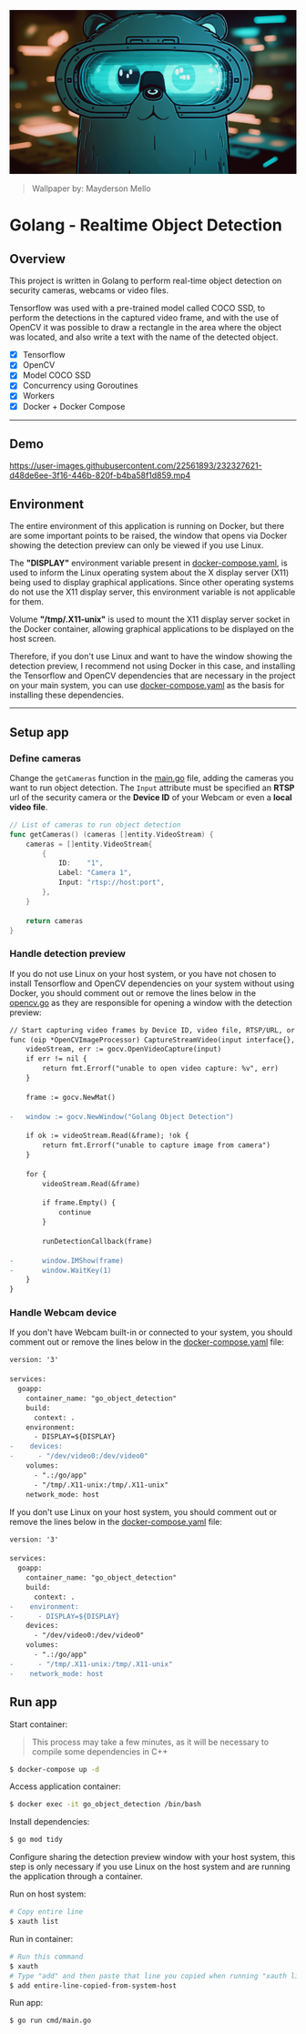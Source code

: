 <p align="center">
  <img
    src="./.github/cover.png"
    alt="Golang - Realtime Object Detection"
  />
</p>

> Wallpaper by: Mayderson Mello

# Golang - Realtime Object Detection

## Overview

This project is written in Golang to perform real-time object detection on security cameras, webcams or video files.

Tensorflow was used with a pre-trained model called COCO SSD, to perform the detections in the captured video frame, and with the use of OpenCV it was possible to draw a rectangle in the area where the object was located, and also write a text with the name of the detected object.

- [x] Tensorflow
- [x] OpenCV
- [x] Model COCO SSD
- [x] Concurrency using Goroutines
- [x] Workers
- [x] Docker + Docker Compose

---

## Demo

https://user-images.githubusercontent.com/22561893/232327621-d48de6ee-3f16-446b-820f-b4ba58f1d859.mp4

## Environment

The entire environment of this application is running on Docker, but there are some important points to be raised, the window that opens via Docker showing the detection preview can only be viewed if you use Linux.

The **"DISPLAY"** environment variable present in [docker-compose.yaml](./docker-compose.yaml), is used to inform the Linux operating system about the X display server (X11) being used to display graphical applications. Since other operating systems do not use the X11 display server, this environment variable is not applicable for them.

Volume **"/tmp/.X11-unix"** is used to mount the X11 display server socket in the Docker container, allowing graphical applications to be displayed on the host screen.

Therefore, if you don't use Linux and want to have the window showing the detection preview, I recommend not using Docker in this case, and installing the Tensorflow and OpenCV dependencies that are necessary in the project on your main system, you can use [docker-compose.yaml](./docker-compose.yaml) as the basis for installing these dependencies.

---

## Setup app

### Define cameras

Change the `getCameras` function in the [main.go](./cmd/main.go) file, adding the cameras you want to run object detection. The `Input` attribute must be specified an **RTSP** url of the security camera or the **Device ID** of your Webcam or even a **local video file**.

```go
// List of cameras to run object detection
func getCameras() (cameras []entity.VideoStream) {
	cameras = []entity.VideoStream{
		{
			ID:    "1",
			Label: "Camera 1",
			Input: "rtsp://host:port",
		},
	}

	return cameras
}
```

### Handle detection preview

If you do not use Linux on your host system, or you have not chosen to install Tensorflow and OpenCV dependencies on your system without using Docker, you should comment out or remove the lines below in the [opencv.go](./internal/infra/opencv/opencv.go) as they are responsible for opening a window with the detection preview:

```diff
// Start capturing video frames by Device ID, video file, RTSP/URL, or GStreamer pipeline
func (oip *OpenCVImageProcessor) CaptureStreamVideo(input interface{}, runDetectionCallback func(currentFrame gocv.Mat)) error {
	videoStream, err := gocv.OpenVideoCapture(input)
	if err != nil {
		return fmt.Errorf("unable to open video capture: %v", err)
	}

	frame := gocv.NewMat()

-	window := gocv.NewWindow("Golang Object Detection")

	if ok := videoStream.Read(&frame); !ok {
		return fmt.Errorf("unable to capture image from camera")
	}

	for {
		videoStream.Read(&frame)

		if frame.Empty() {
			continue
		}

		runDetectionCallback(frame)

-		window.IMShow(frame)
-		window.WaitKey(1)
	}
}
```

### Handle Webcam device

If you don't have Webcam built-in or connected to your system, you should comment out or remove the lines below in the [docker-compose.yaml](./docker-compose.yaml) file:

```diff
version: '3'

services:
  goapp:
    container_name: "go_object_detection"
    build:
      context: .
    environment:
      - DISPLAY=${DISPLAY}
-    devices:
-      - "/dev/video0:/dev/video0"
    volumes:
      - ".:/go/app"
      - "/tmp/.X11-unix:/tmp/.X11-unix"
    network_mode: host
```

If you don't use Linux on your host system, you should comment out or remove the lines below in the [docker-compose.yaml](./docker-compose.yaml) file:

```diff
version: '3'

services:
  goapp:
    container_name: "go_object_detection"
    build:
      context: .
-    environment:
-      - DISPLAY=${DISPLAY}
    devices:
      - "/dev/video0:/dev/video0"
    volumes:
      - ".:/go/app"
-      - "/tmp/.X11-unix:/tmp/.X11-unix"
-    network_mode: host
```

## Run app

Start container:

> This process may take a few minutes, as it will be necessary to compile some dependencies in C++

```sh
$ docker-compose up -d
```

Access application container:

```sh
$ docker exec -it go_object_detection /bin/bash
```

Install dependencies:

```sh
$ go mod tidy
```

Configure sharing the detection preview window with your host system, this step is only necessary if you use Linux on the host system and are running the application through a container.

Run on host system:

```sh
# Copy entire line
$ xauth list
```

Run in container:

```sh
# Run this command
$ xauth
# Type "add" and then paste that line you copied when running "xauth list", and then press "Control + D" to save
$ add entire-line-copied-from-system-host
```

Run app:

```sh
$ go run cmd/main.go
```
